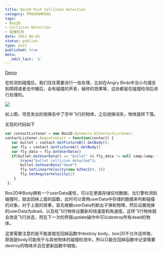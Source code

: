 ```yaml
---
title: Box2D-Post Collision Detection
category: PROGRAMMING
tags:
- Box2D
- Collision Detection
- 碰撞检测
date: 2011-06-01
status: publish
type: post
published: true
meta:
  _edit_last: '1'
---
```

[Demo](/apps.html#angry_tank)

在检测到碰撞后，我们往往需要进行一些处理，比如在Angry Birds中当小鸟撞击到障碍或者击中猪后，会有碰撞的声音，破碎的效果等，这些都是在碰撞检测后进行处理的。

![](collison.jpg)

如上图，坦克发出的炮弹击中了空中飞行的物体，之后炮弹消失，物体旋转下落。

实现的代码如下

```js
var contactListener = new Box2D.Dynamics.b2ContactListener;
contactListener.BeginContact = function(contact) {
   var bullet = contact.GetFixtureB().GetBody();
   var fly = contact.GetFixtureA().GetBody()
   var fly_data = fly.GetUserData()
   if(bullet.GetUserData() == "bullet" && fly_data != null &amp;&amp; fly_data.indexOf("fly") != -1){
       trace("bullet collision detected");
       bullet.SetUserData("dead")
       fly.SetLinearVelocity(new b2Vec2(0, 3))
       fly.SetAngularVelocity(2)
    }  
 };
 ```

Box2D中Body拥有一个userData属性，可以在里面存储任何数据。当引擎检测到碰撞时，就会回掉上面的函数，此时可以使用userData中存储的数据来判断碰撞的对象。对于上面的效果，首先根据userData判断出子弹和物理，然后设置炮弹的userData为dead，以及给飞行物体设置新的线速度和角速度。这样飞行物体就会改变飞行状态，而在下一次的界面update操作中可以destroy所有dead的物体。

这里需要注意的是不能直接在回掉函数中destroy body，box2D不允许这样做，原因是body可能用于与其他物体的碰撞检测中。所以只能在回掉函数中记录需要destroy的物体并且在更新函数中销毁。
